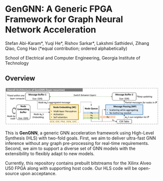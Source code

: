 # GenGNN: A Generic FPGA Framework for Graph Neural Network Acceleration

Stefan Abi-Karam*, Yuqi He*, Rishov Sarkar*, Lakshmi Sathidevi, Zihang Qiao, Cong Hao (*equal contribution; ordered alphabetically)

School of Electrical and Computer Engineering, Georgia Institute of Technology

## Overview

![GenGNN overall architecture](images/arch-overall.svg)

This is **GenGNN**, a generic GNN acceleration framework using High-Level Synthesis (HLS) with two-fold goals. First, we aim to deliver ultra-fast GNN inference without any graph pre-processing for real-time requirements. Second, we aim to support a diverse set of GNN models with the extensibility to flexibly adapt to new models.

Currently, this repository contains prebuilt bitstreams for the Xilinx Alveo U50 FPGA along with supporting host code. Our HLS code will be open-source upon acceptance.
